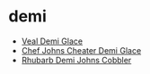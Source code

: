 # demi

 * [Veal Demi Glace](index/v/veal-demi-glace-234085.json)
 * [Chef Johns Cheater Demi Glace](index/c/chef-johns-cheater-demi-glace.json)
 * [Rhubarb Demi Johns Cobbler](index/r/rhubarb-demi-johns-cobbler.json)
